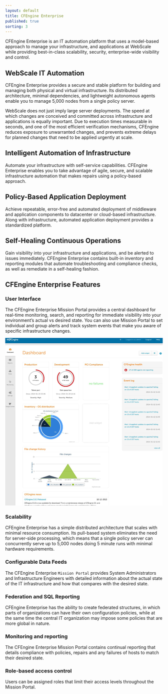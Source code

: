 ```yaml
---
layout: default
title: CFEngine Enterprise
published: true
sorting: 3
---
```


CFEngine Enterprise is an IT automation platform that uses a model-based approach to manage your infrastructure, and applications at WebScale while providing best-in-class scalability, security, enterprise-wide visibility and control.

## WebScale IT Automation ##

CFEngine Enterprise provides a secure and stable platform for building and managing both physical and virtual infrastructure. Its distributed architecture, minimal dependencies, and lightweight autonomous agents enable you to manage 5,000 nodes from a single policy server. 

WebScale does not just imply large server deployments. The speed at which changes are conceived and committed across infrastructure and applications is equally important. Due to execution times measurable in seconds, and one of the most efficient verification mechanisms, CFEngine reduces exposure to unwarranted changes, and prevents extreme delays for planned changes that need to be applied urgently at scale.

## Intelligent Automation of Infrastructure ##
		
Automate your infrastructure with self-service capabilities. CFEngine Enterprise enables you to take advantage of agile, secure, and scalable infrastructure automation that makes repairs using a policy-based approach. 		

## Policy-Based Application Deployment ##

Achieve repeatable, error-free and automated deployment of middleware and application components to datacenter or cloud-based infrastructure. Along with infrastructure, automated application deployment provides a standardized platform. 		

## Self-Healing Continuous Operations ##

Gain visibility into your infrastructure and applications, and be alerted to issues immediately. CFEngine Enterprise contains built-in inventory and reporting modules that automate troubleshooting and compliance checks, as well as remediate in a self-healing fashion.

## CFEngine Enterprise Features ##

### User Interface ###

The CFEngine Enterprise Mission Portal provides a central dashboard for real-time monitoring, search, and reporting for immediate visibility into your environment’s actual vs desired state. You can also use Mission Portal to set individual and group alerts and track system events that make you aware of specific infrastructure changes.

![Dashboard](Dashboard.png)

### Scalability ###

CFEngine Enterprise has a simple distributed architecture that scales with minimal resource consumption. Its pull-based system eliminates the need for server-side processing, which means that a single policy server can concurrently serve up to 5,000 nodes doing 5 minute runs with minimal hardware requirements.

### Configurable Data Feeds ###

The CFEngine Enterprise `Mission Portal` provides System Administrators and Infrastructure Engineers with detailed information about the actual state of the IT infrastructure and how that compares with the desired state. 

### Federation and SQL Reporting ###

CFEngine Enterprise has the ability to create federated structures, in which parts of organizations can have their own configuration policies, while at the same time the central IT organization may impose some policies that are more global in nature.

### Monitoring and reporting ###

The CFEngine Enterprise Mission Portal contains continual reporting that details compliance with policies, repairs and any failures of hosts to match their desired state.

### Role-based access control ###

Users can be assigned roles that limit their access levels throughout the Mission Portal.

